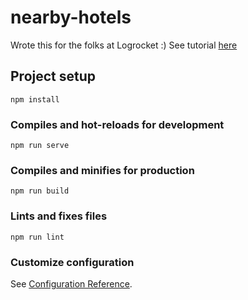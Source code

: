 # nearby-hotels
Wrote this for the folks at Logrocket :)  See tutorial [here]( https://blog.logrocket.com/build-location-aware-application-vue-typesense/)                                             

## Project setup
```
npm install
```

### Compiles and hot-reloads for development
```
npm run serve
```

### Compiles and minifies for production
```
npm run build
```

### Lints and fixes files
```
npm run lint
```

### Customize configuration
See [Configuration Reference](https://cli.vuejs.org/config/).
